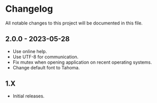 # Changelog

All notable changes to this project will be documented in this file.

## 2.0.0 - 2023-05-28

- Use online help.
- Use UTF-8 for communication.
- Fix mutex when opening application on recent operating systems.
- Change default font to Tahoma.

## 1.X

- Initial releases.
